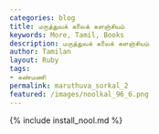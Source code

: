 ```yaml
---  
categories: blog  
title: மருத்துவக் கலைக் களஞ்சியம்
keywords: More, Tamil, Books  
description: மருத்துவக் கலைக் களஞ்சியம்
author: Tamilan  
layout: Ruby  
tags:     
- கண்மணி 
permalink: maruthuva_sorkal_2  
featured: /images/noolkal_96_6.png  
---  
```

{% include install_nool.md %}  
